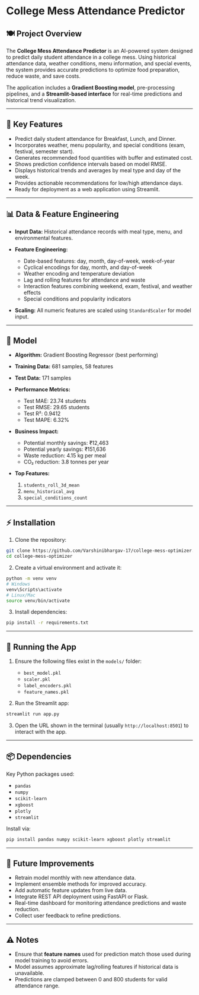 # College Mess Attendance Predictor

## 🍽️ Project Overview
The **College Mess Attendance Predictor** is an AI-powered system designed to predict daily student attendance in a college mess. Using historical attendance data, weather conditions, menu information, and special events, the system provides accurate predictions to optimize food preparation, reduce waste, and save costs.  

The application includes a **Gradient Boosting model**, pre-processing pipelines, and a **Streamlit-based interface** for real-time predictions and historical trend visualization.

---

## 🎯 Key Features
- Predict daily student attendance for Breakfast, Lunch, and Dinner.
- Incorporates weather, menu popularity, and special conditions (exam, festival, semester start).
- Generates recommended food quantities with buffer and estimated cost.
- Shows prediction confidence intervals based on model RMSE.
- Displays historical trends and averages by meal type and day of the week.
- Provides actionable recommendations for low/high attendance days.
- Ready for deployment as a web application using Streamlit.

---

## 📊 Data & Feature Engineering
- **Input Data:** Historical attendance records with meal type, menu, and environmental features.
- **Feature Engineering:**
  - Date-based features: day, month, day-of-week, week-of-year
  - Cyclical encodings for day, month, and day-of-week
  - Weather encoding and temperature deviation
  - Lag and rolling features for attendance and waste
  - Interaction features combining weekend, exam, festival, and weather effects
  - Special conditions and popularity indicators

- **Scaling:** All numeric features are scaled using `StandardScaler` for model input.

---

## 🧠 Model
- **Algorithm:** Gradient Boosting Regressor (best performing)
- **Training Data:** 681 samples, 58 features
- **Test Data:** 171 samples
- **Performance Metrics:**
  - Test MAE: 23.74 students
  - Test RMSE: 29.65 students
  - Test R²: 0.9412
  - Test MAPE: 6.32%

- **Business Impact:**
  - Potential monthly savings: ₹12,463
  - Potential yearly savings: ₹151,636
  - Waste reduction: 4.15 kg per meal
  - CO₂ reduction: 3.8 tonnes per year

- **Top Features:**  
  1. `students_roll_3d_mean`  
  2. `menu_historical_avg`  
  3. `special_conditions_count`  

---

## ⚡ Installation

1. Clone the repository:
```bash
git clone https://github.com/Varshinibhargav-17/college-mess-optimizer.git
cd college-mess-optimizer
```

2. Create a virtual environment and activate it:
```bash
python -m venv venv
# Windows
venv\Scripts\activate
# Linux/Mac
source venv/bin/activate
```

3. Install dependencies:
```bash
pip install -r requirements.txt
```

---

## 🚀 Running the App

1. Ensure the following files exist in the `models/` folder:
   - `best_model.pkl`  
   - `scaler.pkl`  
   - `label_encoders.pkl`  
   - `feature_names.pkl`  

2. Run the Streamlit app:
```bash
streamlit run app.py
```

3. Open the URL shown in the terminal (usually `http://localhost:8501`) to interact with the app.

---


## 📦 Dependencies
Key Python packages used:
- `pandas`  
- `numpy`  
- `scikit-learn`  
- `xgboost`  
- `plotly`  
- `streamlit`  

Install via:
```bash
pip install pandas numpy scikit-learn xgboost plotly streamlit
```

---

## 🔧 Future Improvements
- Retrain model monthly with new attendance data.
- Implement ensemble methods for improved accuracy.
- Add automatic feature updates from live data.
- Integrate REST API deployment using FastAPI or Flask.
- Real-time dashboard for monitoring attendance predictions and waste reduction.
- Collect user feedback to refine predictions.

---

## ⚠️ Notes
- Ensure that **feature names** used for prediction match those used during model training to avoid errors.
- Model assumes approximate lag/rolling features if historical data is unavailable.
- Predictions are clamped between 0 and 800 students for valid attendance range.
